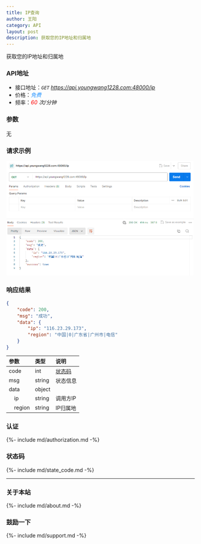 ```yaml
---
title: IP查询
author: 王阳
category: API
layout: post
description: 获取您的IP地址和归属地
---
```


获取您的IP地址和归属地


### API地址
* 接口地址：*`GET` https://api.youngwang1228.com:48000/ip*
* 价格：*<span style="color: dodgerblue;">免费</span>*
* 频率：*<span style="color: red;">60</span> 次/分钟*

### 参数
无

### 请求示例
![IP](/assets/doc/ip/1.png)


### 响应结果
```json
{
    "code": 200,
    "msg": "成功",
    "data": {
        "ip": "116.23.29.173",
        "region": "中国|0|广东省|广州市|电信"
    }
}
```

<div class="table-wrapper" markdown="block">

参数               |类型       |说明
:-                |:-        |:-
code               |int        |[状态码](#status)
msg                |string     |状态信息
data               |object     |
&emsp;ip           |string     |调用方IP
&emsp;region       |string     |IP归属地

</div>

### 认证
{%- include md/authorization.md -%}


### <span id="status">状态码</span>
{%- include md/state_code.md -%}

---

### 关于本站
{%- include md/about.md -%}

### 鼓励一下
{%- include md/support.md -%}
